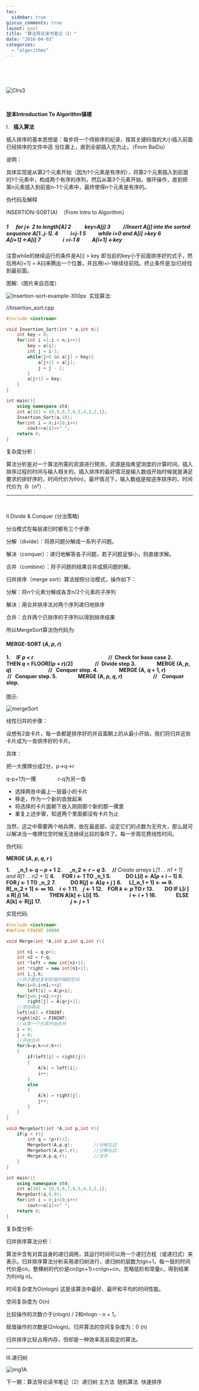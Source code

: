 ```yaml
---
toc:
  sidebar: true
giscus_comments: true
layout: post
title: "算法导论读书笔记（1）"
date: "2016-04-03"
categories: 
  - "algorithms"
---
```


 

 

![Clrs3](https://zhengliangliang.files.wordpress.com/2016/04/clrs3.jpeg)

 

 **放本Introduction To Algorithm镇楼**

I.   **插入算法**

插入排序的基本思想是：每步将一个待排序的纪录，按其关键码值的大小插入前面已经排序的文件中适 当位置上，直到全部插入完为止。（From BaiDu）

说明：

具体实现是从第2个元素开始（因为1个元素是有序的），将第2个元素插入到前面的1个元素中，构成两个有序的序列，然后从第3个元素开始，循环操作，直到把第n元素插入到前面n-1个元素中，最终使得n个元素是有序的。

伪代码及解释

INSERTION-SORT(A)  （From Intro to Algorithm）

##### **1      for j← 2 to length[A]** **2           key=A[j]** **3　      //Insert A[j] into the sorted sequence A[1..j-1].** **4          i=j-1** **5          while i>0 and A[i] >key** **6                 A[i+1] ←A[i]** **7                  i =i-1** **8          A[i+1] ←key**

注意while的继续运行的条件是A[i] > key 即当前的key小于前面排序好的式子，然后用A[i+1] = A[i]来腾出一个位置，并且用i=i-1继续往前找。终止条件是当i已经找到最前面。

图解:（图片来自百度）

![Insertion-sort-example-300px](https://zhengliangliang.files.wordpress.com/2016/04/insertion-sort-example-300px.gif)  实现算法:

//Insertion_sort.cpp
```c++
#include <iostream>

void Insertion_Sort(int * a,int n){
	int key = 0;
	for(int i =1;i < n;i++){
		key = a[i];
		int j = i-1;
		while(j>0 && a[j] > key){
			a[j+1] = a[j];
			j = j - 1;
		}
		a[j+1] = key;
	}
}

int main(){
	using namespace std;
	int a[10] = {0,9,8,7,6,5,4,3,2,1};
	Insertion_Sort(a,10);
	for(int i = 0;i<10;i++)
		cout<<a[i]<<" ";
	return 0;
}
```
复杂度分析：

算法分析是对一个算法所需的资源进行预测，资源是指希望测度的计算时间。插入排序过程的时间与输入相关的。插入排序的最好情况是输入数组开始时候就是满足要求的排好序的，时间代价为θ(n)，最坏情况下，输入数组是按逆序排序的，时间代价为  Θ（n²）.

* * *

 

II.Divide & Conquer (分治策略)

分治模式在每层递归时都有三个步骤:

分解（divide）：将原问题分解成一系列子问题。

解决（conquer）：递归地解答各子问题，若子问题足够小，则直接求解。

合并（combine）：将子问题的结果合并成原问题的解。

归并排序（merge sort）算法按照分治模式，操作如下：

分解：将n个元素分解成各含n/2个元素的子序列

解决：用合并排序法对两个序列递归地排序

合并：合并两个已排序的子序列以得到排序结果

所以MergeSort算法伪代码为:

#### MERGE-SORT (_A_, _p_, _r_)

#### 1.     IF _p_ < _r_                                                             //  Check for base case 2.         THEN _q_ = FLOOR[(_p_ + _r_)/2]                  //  Divide step 3.                 MERGE (A, _p_, _q_)                              //   Conquer step. 4.                 MERGE (A, _q_ + 1, _r_)                        //   Conquer step. 5.                 MERGE (A, _p_, _q_, _r_)                         //    Conquer step.

图示:

![mergeSort](https://zhengliangliang.files.wordpress.com/2016/04/mergesort.gif)

线性归并的步骤：

设想有2沓卡片，每一沓都是排序好的并且面朝上的从最小开始，我们将归并这些卡片成为一沓排序好的卡片。

具体：

把一大摞牌分成2分，p->q->r

q-p+1为一摞               r-q为另一沓

- 选择两沓中最上一层最小的卡片
- 移走，作为一个新的沓放起来
- 将选择的卡片面朝下放入刚刚那个新的那一摞里
- 重复上述步骤，知道两个里面都没有卡片为止

当然，这之中需要两个哨兵牌，放在最底部，设定它们的点数为无穷大，那么就可以解决当一堆牌位空时候无法继续比较的事件了。每一步周花费线性时间。

伪代码:

**MERGE (_A_, _p_, _q_, _r_ )**

**1.      _n_1 ← _q_ − _p_ + 1** **2.      _n_2 ← _r_ − _q_** **3.     //** _Create arrays L[1 . . n1 + 1] and R[1 . . n2 + 1]_ **4.      FOR _i_ ← 1 TO _n_1** **5.            DO L[_i_] ← A[_p_ + _i_ − 1]** **6.      FOR _j_ ← 1 TO _n_2** **7.            DO R[_j_] ← A[_q_ + _j_ ]** **8.      L[_n_1 + 1] ← ∞** **9.      R[_n_2 + 1] ← ∞** **10.    _i_ ← 1** **11.    _j_ ← 1** **12.    FOR _k_ ← _p_ TO _r_** **13.         DO IF L[_i_ ] ≤ R[ _j_]** **14.                THEN A[_k_] ← L[_i_]** **15.                        _i_ ← _i_ + 1** **16.                ELSE A[k] ← R[j]** **17.                        _j_ ← _j_ + 1**

实现代码:
```c++
#include <iostream>
#define FININT 10000

void Merge(int *A,int p,int q,int r){

    int n1 = q-p+1;
    int n2 = r-q;
    int *left = new int[n1+1];
    int *right = new int[n1+1];
    int i,j,k;
    //将子数组复制到临时辅助空间
    for(i=0;i<n1;++i)
        left[i] = A[p+i];
    for(j=0;j<n2;++j)
        right[j] = A[q+j+1];
    //添加哨兵
    left[n1] = FININT;
    right[n2] = FININT;
    //从第一个元素开始合并
    i = 0;
    j = 0;
    //开始合并
    for(k=p;k<=r;k++)
    {
        if(left[i] < right[j])
        {
            A[k] = left[i];
            i++;
        }
        else
        {
            A[k] = right[j];
            j++;
        }
    }
}

void MergeSort(int *A,int p,int r){
	if(p < r){
		int q = (p+r)/2;
		MergeSort(A,p,q);        //分解左边
		MergeSort(A,q+1,r);      //分解右边
		Merge(A,p,q,r);          //合并
	}
}

int main(){
	using namespace std;
	int a[10] = {0,9,8,7,6,5,4,3,2,1};
	MergeSort(a,0,9);
	for(int i = 0;i<10;i++)
		cout<<a[i]<<" ";
	return 0;
}
```
复杂度分析:

归并排序算法分析：

算法中含有对其自身的递归调用，其运行时间可以用一个递归方程（或递归式）来表示。归并排序算法分析采用递归树进行，递归树的层数为lgn+1，每一层的时间代价是cn，整棵树的代价是cn(lgn+1)=cnlgn+cn，忽略低阶和常量c，得到结果为θ(nlg n)。

时间复杂度为O(nlogn) 这是该算法中最好、最坏和平均的时间性能。

空间复杂度为 O(n)

比较操作的次数介于(nlogn) / 2和nlogn - n + 1。

赋值操作的次数是(2nlogn)。归并算法的空间复杂度为：0 (n)

归并排序比较占用内存，但却是一种效率高且稳定的算法。

* * *

III.递归树

![img1A](https://zhengliangliang.files.wordpress.com/2016/04/img1a.gif)

下一期：算法导论读书笔记（2）递归树 主方法  随机算法  快速排序

